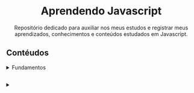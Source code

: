 <h1 align="center">Aprendendo Javascript </h1>
<p align="center">Repositório dedicado para auxiliar nos meus estudos e registrar meus aprendizados, conhecimentos e conteúdos estudados em Javascript.</p>

## Contéudos
<details>
<summary>Fundamentos</summary>

|Conteúdo|Status|
|---|---|
|[Tipos de dados](#)|✅|
|[Variáveis](#)|✅|
|[Fuções](#)||
|[Manipulando dados](#)||
|[Expressões e operadores](#)||
|[Condicionais e controle de fluxo](#)||
|[Estruturas de repetição](#)||
</details>

## 

<details>
<summary></summary>

|Conteúdo|Status|
|---|---|
|[]()||
|[]()||
|[]()||
|[]()||
|[]()||
|[]()||
|[]()||
</details>

